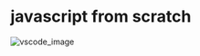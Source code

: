 # javascript from scratch


![vscode_image](https://github.com/user-attachments/assets/bb9abd7e-b1bd-4597-b617-1352afcd8073)
